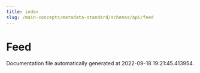```yaml
---
title: index
slug: /main-concepts/metadata-standard/schemas/api/feed
---
```


# Feed

Documentation file automatically generated at 2022-09-18 19:21:45.413954.
